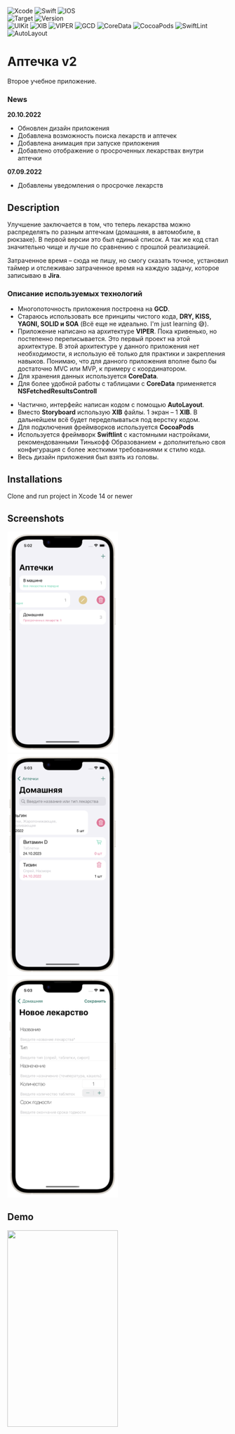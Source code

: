 ![Xcode](https://img.shields.io/badge/Xcode-007ACC?style=for-the-badge&logo=Xcode&logoColor=white)
![Swift](https://img.shields.io/badge/swift-F54A2A?style=for-the-badge&logo=swift&logoColor=white)
![IOS](https://img.shields.io/badge/iOS-000000?style=for-the-badge&logo=ios&logoColor=white)
<br/>
![Target](https://img.shields.io/badge/iOS-13.0-blue)
![Version](https://img.shields.io/badge/version-1.0.0-blue)
<br/>
![UIKit](https://img.shields.io/badge/-UIKit-blue)
![XIB](https://img.shields.io/badge/-XIB-blue)
![VIPER](https://img.shields.io/badge/-VIPER-blue)
![GCD](https://img.shields.io/badge/-GCD-blue)
![CoreData](https://img.shields.io/badge/-CoreData-blue)
![CocoaPods](https://img.shields.io/badge/-CocoaPods-blue)
![SwiftLint](https://img.shields.io/badge/-SwiftLint-blue)
![AutoLayout](https://img.shields.io/badge/-AutoLayout-blue)
<!-- ![UserDefaults](https://img.shields.io/badge/-UserDefaults-blue) -->
<!-- ![UnitTests](https://img.shields.io/badge/-UnitTests-blue) -->

# Аптечка v2
Второе учебное приложение.

### News
**20.10.2022**
- Обновлен дизайн приложения
- Добавлена возможность поиска лекарств и аптечек
- Добавлена анимация при запуске приложения
- Добавлено отображение о просроченных лекарствах внутри аптечки

**07.09.2022**
- Добавлены уведомления о просрочке лекарств

## Description
Улучшение заключается в том, что теперь лекарства можно распределять по разным аптечкам (домашняя, в автомобиле, в рюкзаке). В первой версии это был единый список. А так же код стал значительно чище и лучше по сравнению с прошлой реализацией.

Затраченное время – сюда не пишу, но смогу сказать точное, установил таймер и отслеживаю затраченное время на каждую задачу, которое записываю в **Jira**.

### Описание используемых технологий
- Многопоточность приложения построена на **GCD**.
- Стараюсь использовать все принципы чистого кода, **DRY, KISS, YAGNI, SOLID и SOA** (Всё еще не идеально. I'm just learning 😅).
- Приложение написано на архитектуре **VIPER**. Пока кривенько, но постепенно переписывается. Это первый проект на этой архитектуре. В этой архитектуре у данного приложения нет необходимости, я использую её только для практики и закрепления навыков. Понимаю, что для данного приложения вполне было бы достаточно MVC или MVP, к примеру с координатором.
- Для хранения данных используется **CoreData**.
- Для более удобной работы с таблицами с **CoreData** применяется **NSFetchedResultsControll**
<!-- - Используется UserDefaults для хранения избранной валюты. -->
<!-- - Код частично покрыт Unit тестами. -->
- Частично, интерфейс написан кодом с помощью **AutoLayout**.
- Вместо **Storyboard** использую **XIB** файлы. 1 экран – 1 **XIB**. В дальнейшем всё будет переделываться под верстку кодом.
- Для подключения фреймворков используется **CocoaPods**
- Используется фреймворк **Swiftlint** с кастомными настройками, рекомендованными Тинькофф Образованием + дополнительно своя конфигурация с более жесткими требованиями к стилю кода.
- Весь дизайн приложения был взять из головы.

## Installations
Clone and run project in Xcode 14 or newer

## Screenshots
<img src="https://github.com/ZyFun/MedicineV2/blob/main/Screenshots/Screenshot000.png" width="252" height="503" /> <img src="https://github.com/ZyFun/MedicineV2/blob/main/Screenshots/Screenshot001.png" width="252" height="503" /> <img src="https://github.com/ZyFun/MedicineV2/blob/main/Screenshots/Screenshot002.png" width="252" height="503" />

## Demo
<img src="https://github.com/ZyFun/MedicineV2/blob/main/Demo/Demo001.gif" width="252" height="447" />
